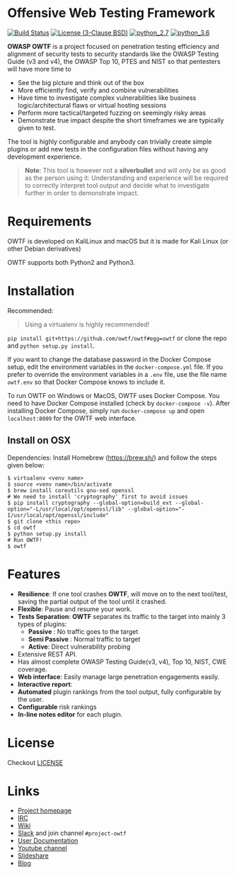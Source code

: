 Offensive Web Testing Framework
===============================

[![Build
Status](https://travis-ci.org/owtf/owtf.svg?branch=develop)](https://travis-ci.org/owtf/owtf)
[![License (3-Clause
BSD)](https://img.shields.io/badge/license-BSD%203--Clause-blue.svg?style=flat-square)](http://opensource.org/licenses/BSD-3-Clause)
[![python\_2.7](https://img.shields.io/badge/python-2.7-blue.svg)](https://www.python.org/downloads/)
[![python\_3.6](https://img.shields.io/badge/python-3.6-blue.svg)](https://www.python.org/downloads/)

**OWASP OWTF** is a project focused on penetration testing efficiency
and alignment of security tests to security standards like the OWASP
Testing Guide (v3 and v4), the OWASP Top 10, PTES and NIST so that
pentesters will have more time to

-   See the big picture and think out of the box
-   More efficiently find, verify and combine vulnerabilities
-   Have time to investigate complex vulnerabilities like business
    logic/architectural flaws or virtual hosting sessions
-   Perform more tactical/targeted fuzzing on seemingly risky areas
-   Demonstrate true impact despite the short timeframes we are
    typically given to test.

The tool is highly configurable and anybody can trivially create simple
plugins or add new tests in the configuration files without having any
development experience.

> **Note**: This tool is however not a **silverbullet** and will only be
> as good as the person using it: Understanding and experience will be
> required to correctly interpret tool output and decide what to
> investigate further in order to demonstrate impact.

Requirements
============

OWTF is developed on KaliLinux and macOS but it is made for Kali Linux
(or other Debian derivatives)

OWTF supports both Python2 and Python3.

Installation
============

Recommended:

> Using a virtualenv is highly recommended!

`pip install git+https://github.com/owtf/owtf#egg=owtf` or clone the
repo and `python setup.py install`.

If you want to change the database password in the Docker Compose setup,
edit the environment variables in the `docker-compose.yml` file. If you
prefer to override the environment variables in a `.env` file, use the
file name `owtf.env` so that Docker Compose knows to include it.

To run OWTF on Windows or MacOS, OWTF uses Docker Compose. You need to
have Docker Compose installed (check by `docker-compose -v`). After
installing Docker Compose, simply run `docker-compose up` and open
`localhost:8009` for the OWTF web interface.

Install on OSX
--------------

Dependencies: Install Homebrew (<https://brew.sh/>) and follow the steps
given below:

``` {.sourceCode .bash}
$ virtualenv <venv name>
$ source <venv name>/bin/activate
$ brew install coreutils gnu-sed openssl
# We need to install 'cryptography' first to avoid issues
$ pip install cryptography --global-option=build_ext --global-option="-L/usr/local/opt/openssl/lib" --global-option="-I/usr/local/opt/openssl/include"
$ git clone <this repo>
$ cd owtf
$ python setup.py install
# Run OWTF!
$ owtf
```

Features
========

-   **Resilience**: If one tool crashes **OWTF**, will move on to the
    next tool/test, saving the partial output of the tool until it
    crashed.
-   **Flexible**: Pause and resume your work.
-   **Tests Separation**: **OWTF** separates its traffic to the target
    into mainly 3 types of plugins:
    -   **Passive** : No traffic goes to the target
    -   **Semi Passive** : Normal traffic to target
    -   **Active**: Direct vulnerability probing
-   Extensive REST API.
-   Has almost complete OWASP Testing Guide(v3, v4), Top 10, NIST, CWE
    coverage.
-   **Web interface**: Easily manage large penetration engagements
    easily.
-   **Interactive report**:
-   **Automated** plugin rankings from the tool output, fully
    configurable by the user.
-   **Configurable** risk rankings
-   **In-line notes editor** for each plugin.

License
=======

Checkout [LICENSE](LICENSE.md)

Links
=====

-   [Project homepage](http://owtf.github.io/)
-   [IRC](http://webchat.freenode.net/?randomnick=1&channels=%23owtf&prompt=1&uio=MTE9MjM20f)
-   [Wiki](https://www.owasp.org/index.php/OWASP_OWTF)
-   [Slack](https://owasp.herokuapp.com) and join channel
    `#project-owtf`
-   [User Documentation](http://docs.owtf.org/en/latest/)
-   [Youtube channel](https://www.youtube.com/user/owtfproject)
-   [Slideshare](http://www.slideshare.net/abrahamaranguren/presentations)
-   [Blog](http://blog.7-a.org/search/label/OWTF)

